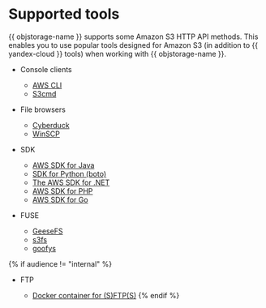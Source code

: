 # Supported tools

{{ objstorage-name }} supports some Amazon S3 HTTP API methods. This enables you to use popular tools designed for Amazon S3 (in addition to {{ yandex-cloud }} tools) when working with {{ objstorage-name }}.

* Console clients
  * [AWS CLI](aws-cli.md)
  * [S3cmd](s3cmd.md)

* File browsers
  * [Cyberduck](cyberduck.md)
  * [WinSCP](winscp.md)

* SDK
  * [AWS SDK for Java](aws-sdk-java.md)
  * [SDK for Python (boto)](boto.md)
  * [The AWS SDK for .NET](aws-sdk-net.md)
  * [AWS SDK for PHP](aws-sdk-php.md)
  * [AWS SDK for Go](aws-sdk-go.md)

* FUSE
  * [GeeseFS](geesefs.md)
  * [s3fs](s3fs.md)
  * [goofys](goofys.md)
  
{% if audience != "internal" %}
* FTP

  * [Docker container for (S)FTP(S)](sftps.md)
{% endif %}

